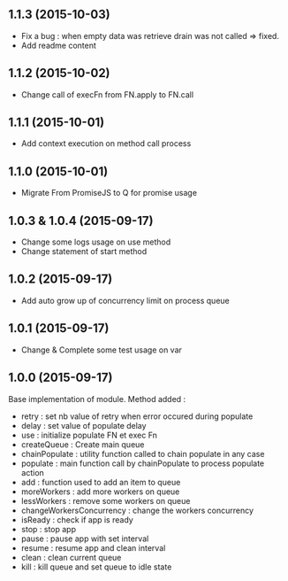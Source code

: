 ## 1.1.3 (2015-10-03) 

- Fix a bug : when empty data was retrieve drain was not called => fixed.
- Add readme content

## 1.1.2 (2015-10-02) 

- Change call of execFn from FN.apply to FN.call

## 1.1.1  (2015-10-01)

- Add context execution on method call process

## 1.1.0 (2015-10-01)

- Migrate From PromiseJS to Q for promise usage

## 1.0.3 & 1.0.4 (2015-09-17)

- Change some logs usage on use method
- Change statement of start method 

## 1.0.2 (2015-09-17)

- Add auto grow up of concurrency limit on process queue

## 1.0.1 (2015-09-17)

- Change & Complete some test usage on var

## 1.0.0 (2015-09-17)

Base implementation of module.
Method added : 

 - retry : set nb value of retry when error occured during populate
 - delay : set value of populate delay
 - use  : initialize populate FN et exec Fn
 - createQueue : Create main queue
 - chainPopulate : utility function called to chain populate in any case 
 - populate : main function call by chainPopulate to process populate action
 - add : function used to add an item to queue
 - moreWorkers : add more workers on queue
 - lessWorkers : remove some workers on queue
 - changeWorkersConcurrency : change the workers concurrency
 - isReady : check if app is ready
 - stop : stop app
 - pause : pause app with set interval
 - resume : resume app and clean interval
 - clean : clean current queue
 - kill : kill queue and set queue to idle state
